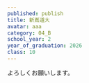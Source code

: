 ```yaml
---
published: publish
title: 新嶌道大
avatar: aaa
category: 04_B
school_year: 2
year_of_graduation: 2026
class: 10
---
```

よろしくお願いします。